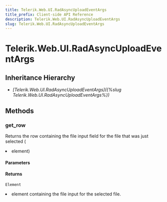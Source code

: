 ```yaml
---
title: Telerik.Web.UI.RadAsyncUploadEventArgs
title_prefix: Client-side API Reference
description: Telerik.Web.UI.RadAsyncUploadEventArgs
slug: Telerik.Web.UI.RadAsyncUploadEventArgs
---
```


# Telerik.Web.UI.RadAsyncUploadEventArgs

## Inheritance Hierarchy

* *[Telerik.Web.UI.RadAsyncUploadEventArgs]({%slug Telerik.Web.UI.RadAsyncUploadEventArgs%})*


## Methods

### get_row

Returns the row containing the file input field for the file that was just selected (<LI> element)

#### Parameters

#### Returns

`Element` <LI> element containing the file input for the selected file.

